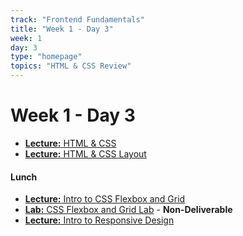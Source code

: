 ```yaml
---
track: "Frontend Fundamentals"
title: "Week 1 - Day 3"
week: 1
day: 3
type: "homepage"
topics: "HTML & CSS Review"
---
```


# Week 1 - Day 3

- [**Lecture:** HTML & CSS](/frontend-fundamentals/week-1/day-3/lecture-materials/html-css-review/)
- [**Lecture:** HTML & CSS Layout](/frontend-fundamentals/week-1/day-3/lecture-materials/html-css-layout/)

#### Lunch

- [**Lecture:** Intro to CSS Flexbox and Grid](/frontend-fundamentals/week-1/day-3/lecture-materials/intro-to-css-flexbox-and-css-grid/)
- [**Lab:** CSS Flexbox and Grid Lab](/frontend-fundamentals/week-1/day-3/labs/flexbox-and-grid-lab/) - **Non-Deliverable**
- [**Lecture:** Intro to Responsive Design](/frontend-fundamentals/week-1/day-3/lecture-materials/intro-to-responsive-design/)
